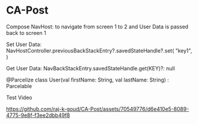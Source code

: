 # CA-Post


Compose NavHost:  to navigate from screen 1 to 2 and User Data is passed back to screen 1

Set User Data:  NavHostController.previousBackStackEntry?.savedStateHandle?.set(
                "key1", <User>)

Get User Data:  NavBackStackEntry.savedStateHandle.get<User>(KEY)?: null  

@Parcelize
class User(val firstName: String, val lastName: String) : Parcelable

Test Video

https://github.com/raj-k-goud/CA-Post/assets/70549776/d6e410e5-8089-4775-9e8f-f3ee2dbb49f8

